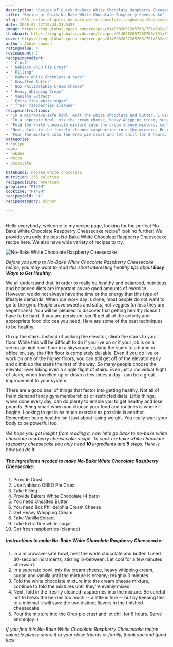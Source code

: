 ```yaml
---
description: "Recipe of Quick No-Bake White Chocolate Raspberry Cheesecake"
title: "Recipe of Quick No-Bake White Chocolate Raspberry Cheesecake"
slug: 1938-recipe-of-quick-no-bake-white-chocolate-raspberry-cheesecake
date: 2020-07-22T19:34:21.548Z
image: https://img-global.cpcdn.com/recipes/6148982057205760/751x532cq70/no-bake-white-chocolate-raspberry-cheesecake-recipe-main-photo.jpg
thumbnail: https://img-global.cpcdn.com/recipes/6148982057205760/751x532cq70/no-bake-white-chocolate-raspberry-cheesecake-recipe-main-photo.jpg
cover: https://img-global.cpcdn.com/recipes/6148982057205760/751x532cq70/no-bake-white-chocolate-raspberry-cheesecake-recipe-main-photo.jpg
author: Abbie Lawson
ratingvalue: 4
reviewcount: 7
recipeingredient:
- " Crust"
- " Nabisco OREO Pie Crust"
- " Filling"
- " Bakers White Chocolate 4 bars"
- " Unsalted Butter"
- " 8oz Philidelphia Cream Cheese"
- " Heavy Whipping Cream"
- " Vanilla Extract"
- " Extra fine white sugar"
- " fresh raspberries cleaned"
recipeinstructions:
- "In a microwave-safe bowl, melt the white chocolate and butter. I used 30-second incraments, stirring in-between. Let cool for a few minutes afterward."
- "In a seperate bowl, mix the cream cheese, heavy whipping cream, sugar, and vanilla until the mixture is creamy; roughly 3 minutes."
- "Fold the white chocolate mixture into the cream cheese mixture, continue to fold the mixtures until they&#39;re evenly mixed."
- "Next, fold in the freshly cleaned raspberries into the mixture. Be careful not to break the berries too much -- a little is fine -- but by keeping this to a minimal it will save the two distinct flavors in the finished cheesecake."
- "Pour the mixture into the Oreo pie crust and let chill for 8 hours. Serve and enjoy :)"
categories:
- Recipe
tags:
- nobake
- white
- chocolate

katakunci: nobake white chocolate 
nutrition: 235 calories
recipecuisine: American
preptime: "PT36M"
cooktime: "PT42M"
recipeyield: "4"
recipecategory: Dinner

---
```

<br>
Hello everybody, welcome to my recipe page, looking for the perfect No-Bake White Chocolate Raspberry Cheesecake recipe? look no further! We provide you only the best No-Bake White Chocolate Raspberry Cheesecake recipe here. We also have wide variety of recipes to try.
<br>


![No-Bake White Chocolate Raspberry Cheesecake](https://img-global.cpcdn.com/recipes/6148982057205760/751x532cq70/no-bake-white-chocolate-raspberry-cheesecake-recipe-main-photo.jpg)

<i>Before you jump to No-Bake White Chocolate Raspberry Cheesecake recipe, you may want to read this short interesting healthy tips about <strong>Easy Ways to Get Healthy</strong>.</i>

We all understand that, in order to really be healthy and balanced, nutritious and balanced diets are important as are good amounts of exercise. However, we do not always have the time or the energy that this type of lifestyle demands. When our work day is done, most people do not want to go to the gym. People crave sweets and salts, not veggies (unless they are vegetarians). You will be pleased to discover that getting healthy doesn't have to be hard. If you are persistent you'll get all of the activity and appropriate food choices you need. Here are some of the best techniques to be healthy.

Go up the stairs. Instead of picking the elevator, climb the stairs to your floor. While this will be difficult to do if you live on or if your job is on a seriously high level floor in a skyscraper, taking the stairs to a home or office on, say, the fifth floor is completely do-able. Even if you do live or work on one of the higher floors, you can still get off of the elevator early and climb up the stairs the rest of the way. So many people choose the elevator over hiking even a single flight of stairs. Even just a individual flight of stairs, when travelled up or down a few times a day--can be a great improvement to your system. 

There are a good deal of things that factor into getting healthy. Not all of them demand fancy gym memberships or restricted diets. Little things, when done every day, can do plenty to enable you to get healthy and lose pounds. Being smart when you choose your food and routines is where it begins. Looking to get in as much exercise as possible is another. Remember: being healthy isn’t just about losing weight. You really want your body to be powerful too. 


<i>We hope you got insight from reading it, now let's go back to no-bake white chocolate raspberry cheesecake recipe. To cook no-bake white chocolate raspberry cheesecake you only need <strong>10</strong> ingredients and <strong>5</strong> steps. Here is how you do it.
</i>

##### The ingredients needed to make No-Bake White Chocolate Raspberry Cheesecake:

1. Provide  Crust
1. Use  Nabisco OREO Pie Crust
1. Take  Filling
1. Provide  Bakers White Chocolate (4 bars)
1. You need  Unsalted Butter
1. You need  8oz Philidelphia Cream Cheese
1. Get  Heavy Whipping Cream
1. Take  Vanilla Extract
1. Take  Extra fine white sugar
1. Get  fresh raspberries (cleaned)


##### Instructions to make No-Bake White Chocolate Raspberry Cheesecake:

1. In a microwave-safe bowl, melt the white chocolate and butter. I used 30-second incraments, stirring in-between. Let cool for a few minutes afterward.
1. In a seperate bowl, mix the cream cheese, heavy whipping cream, sugar, and vanilla until the mixture is creamy; roughly 3 minutes.
1. Fold the white chocolate mixture into the cream cheese mixture, continue to fold the mixtures until they&#39;re evenly mixed.
1. Next, fold in the freshly cleaned raspberries into the mixture. Be careful not to break the berries too much -- a little is fine -- but by keeping this to a minimal it will save the two distinct flavors in the finished cheesecake.
1. Pour the mixture into the Oreo pie crust and let chill for 8 hours. Serve and enjoy :)


<i>If you find this No-Bake White Chocolate Raspberry Cheesecake recipe valuable please share it to your close friends or family, thank you and good luck.</i>
